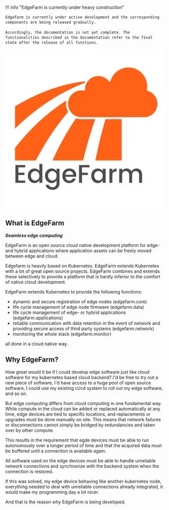 !!! info "EdgeFarm is currently under heavy construction"

    EdgeFarm is currently under active development and the corresponding components are being released gradually.

    Accordingly, the documentation is not yet complete. The functionalities described in the documentation refer to the final state after the release of all functions.

![](assets/EdgeFarmLogo_with_text.png)

## What is EdgeFarm

***Seamless edge computing***

EdgeFarm is an open source cloud native development platform for edge- and hybrid applications where application assets can be freely moved between edge and cloud.

Edgefarm is heavily based on Kubernetes. EdgeFarm extends Kubernetes with a lot of great open source projects. EdgeFarm combines and extends these selectively to provide a platform that is hardly inferior to the comfort of native cloud development.

EdgeFarm extends Kubernetes to provide the following functions:

* dynamic and secure registration of edge nodes (edgefarm.core)
* life cycle management of edge node firmware (edgefarm.data)
* life cycle management of edge- or hybrid applications (edgefarm.applications)
* reliable communication with data retention in the event of network and providing secure access of  third party systems (edgefarm.network)
* monitoring the whole stack (edgefarm.monitor)

all done in a cloud native way.

## Why EdgeFarm?

How great would it be if I could develop edge software just like cloud software for my kubernetes based cloud backend? I'd be free to try out a new piece of software, I'd have access to a huge pool of open source software, I could use my existing ci/cd system to roll out my edge software, and so on.

But edge computing differs from cloud computing in one fundamental way. While compute in the cloud can be added or replaced automatically at any time, edge devices are tied to specific locations, and replacements or upgrades must be done manually on site. This means that network failures or disconnections cannot simply be bridged by redundancies and taken over by other compute.

This results in the requirement that egde devices must be able to run autonomously over a longer period of time and that the acquired data must be buffered until a connection is available again.

All software used on the edge devices must be able to handle unreliable network connections and synchronize with the backend system when the connection is restored.

If this was solved, my edge device behaving like another kubernetes node, everything needed to deal with unreliable connections already integrated, it would make my programming day a lot nicer.

And that is the reason why EdgeFarm is being developed.
